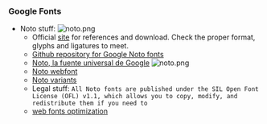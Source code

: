 ### Google Fonts
* Noto stuff:
    ![noto.png](https://bitbucket.org/repo/rpybXp8/images/11485065-noto.png)
    - Official [site](https://www.google.com/get/noto/) for references and download. Check the proper format, glyphs and ligatures to meet.
    - [Github repository for Google Noto fonts](https://github.com/googlei18n/noto-fonts)
    - [Noto, la fuente universal de Google](https://omicrono.elespanol.com/2016/10/fuente-noto-google-universal/)
    ![noto.png](https://bitbucket.org/repo/rpybXp8/images/2848148229-noto.png)
    - [Noto webfont](https://fonts.google.com/?query=noto)
    - [Noto variants](https://en.wikipedia.org/wiki/Noto_fonts)
    - Legal stuff: `All Noto fonts are published under the SIL Open Font License (OFL) v1.1, which allows you to copy, modify, and redistribute them if you need to`
    - [web fonts optimization](https://developers.google.com/web/fundamentals/performance/optimizing-content-efficiency/webfont-optimization?hl=es-419)
